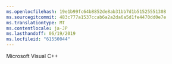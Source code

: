 ```yaml
---
ms.openlocfilehash: 19e1b99fc64b8852de8ab31bb7d1b51525551308
ms.sourcegitcommit: 483c777a1537ccab6a2a2da6a5d1fe4470dd0e7e
ms.translationtype: MT
ms.contentlocale: ja-JP
ms.lasthandoff: 06/19/2019
ms.locfileid: "61550044"
---
```

Microsoft Visual C++
